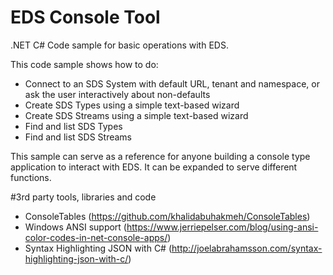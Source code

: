 # EDS Console Tool
.NET C# Code sample for basic operations with EDS.

This code sample shows how to do:
* Connect to an SDS System with default URL, tenant and namespace, or ask the user interactively about non-defaults
* Create SDS Types using a simple text-based wizard
* Create SDS Streams using a simple text-based wizard
* Find and list SDS Types
* Find and list SDS Streams

This sample can serve as a reference for anyone building a console type application to interact with EDS. It can be expanded to serve different functions.

#3rd party tools, libraries and code
* ConsoleTables (https://github.com/khalidabuhakmeh/ConsoleTables)
* Windows ANSI support (https://www.jerriepelser.com/blog/using-ansi-color-codes-in-net-console-apps/)
* Syntax Highlighting JSON with C# (http://joelabrahamsson.com/syntax-highlighting-json-with-c/)
